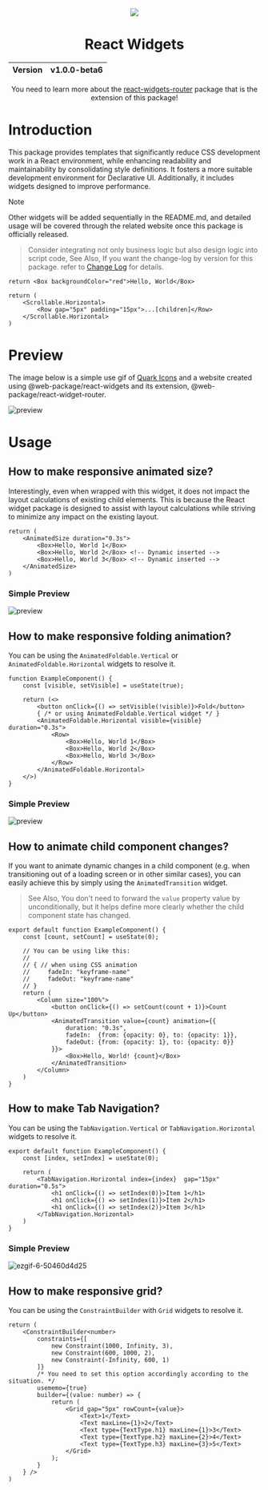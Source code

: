 <div align="center">
    <img src="https://github.com/user-attachments/assets/f576cb2c-a1e1-4f54-af04-64cd17284282">
    <h1>React Widgets</h1>
    <table>
        <thead>
          <tr>
            <th>Version</th>
            <th>v1.0.0-beta6</th>
          </tr>
        </tbody>
    </table>
    You need to learn more about the <a href="https://github.com/react-widgets/react_widgets-router">react-widgets-router</a> package that is the extension of this package!
</div>

# Introduction
This package provides templates that significantly reduce CSS development work in a React environment, while enhancing readability and maintainability by consolidating style definitions. It fosters a more suitable development environment for Declarative UI. Additionally, it includes widgets designed to improve performance.

> [!NOTE]
> Other widgets will be added sequentially in the README.md, and detailed usage will be covered through the related website once this package is officially released.

> Consider integrating not only business logic but also design logic into script code, See Also, If you want the change-log by version for this package. refer to [Change Log](CHANGELOG.md) for details.

```tsx
return <Box backgroundColor="red">Hello, World</Box>
```

```tsx
return (
    <Scrollable.Horizontal>
        <Row gap="5px" padding="15px">...[children]</Row>
    </Scrollable.Horizontal>
)
```

# Preview
The image below is a simple use gif of [Quark Icons](https://quarkicons.com/) and a website created using @web-package/react-widgets and its extension, @web-package/react-widget-router.

![preview](https://github.com/user-attachments/assets/cd1b147b-3043-496f-9ebc-e76b634d468c)

# Usage

## How to make responsive animated size?
Interestingly, even when wrapped with this widget, it does not impact the layout calculations of existing child elements. This is because the React widget package is designed to assist with layout calculations while striving to minimize any impact on the existing layout.

```tsx
return (
    <AnimatedSize duration="0.3s">
        <Box>Hello, World 1</Box>
        <Box>Hello, World 2</Box> <!-- Dynamic inserted -->
        <Box>Hello, World 3</Box> <!-- Dynamic inserted -->
    </AnimatedSize>
)
```

### Simple Preview
![preview](https://github.com/user-attachments/assets/c0a87919-9703-4ead-9025-e6d43d1e57e3)

## How to make responsive folding animation?
You can be using the `AnimatedFoldable.Vertical` or `AnimatedFoldable.Horizontal` widgets to resolve it.

```tsx
function ExampleComponent() {
    const [visible, setVisible] = useState(true);

    return (<>
        <button onClick={() => setVisible(!visible)}>Fold</button>
        { /* or using AnimatedFoldable.Vertical widget */ }
        <AnimatedFoldable.Horizontal visible={visible} duration="0.3s">
            <Row>
                <Box>Hello, World 1</Box>
                <Box>Hello, World 2</Box>
                <Box>Hello, World 3</Box>
            </Row>
        </AnimatedFoldable.Horizontal>
    </>)
}
```

### Simple Preview
![preview](https://github.com/user-attachments/assets/d3959d24-37f5-44b0-b659-08b4428e5092)

## How to animate child component changes?
If you want to animate dynamic changes in a child component (e.g. when transitioning out of a loading screen or in other similar cases), you can easily achieve this by simply using the `AnimatedTransition` widget.

> See Also, You don't need to forward the `value` property value by unconditionally, but it helps define more clearly whether the child component state has changed.

```tsx
export default function ExampleComponent() {
    const [count, setCount] = useState(0);

    // You can be using like this:
    // 
    // { // when using CSS animation
    //     fadeIn: "keyframe-name"
    //     fadeOut: "keyframe-name"
    // }
    return (
        <Column size="100%">
            <button onClick={() => setCount(count + 1)}>Count Up</button>
            <AnimatedTransition value={count} animation={{
                duration: "0.3s",
                fadeIn:  {from: {opacity: 0}, to: {opacity: 1}},
                fadeOut: {from: {opacity: 1}, to: {opacity: 0}}
            }}>
                <Box>Hello, World! {count}</Box>
            </AnimatedTransition>
        </Column>
    )
}
```

## How to make Tab Navigation?
You can be using the `TabNavigation.Vertical` or `TabNavigation.Horizontal` widgets to resolve it.

```tsx
export default function ExampleComponent() {
    const [index, setIndex] = useState(0);

    return (
        <TabNavigation.Horizontal index={index}  gap="15px" duration="0.5s">
            <h1 onClick={() => setIndex(0)}>Item 1</h1>
            <h1 onClick={() => setIndex(1)}>Item 2</h1>
            <h1 onClick={() => setIndex(2)}>Item 3</h1>
        </TabNavigation.Horizontal>
    )
}
```

### Simple Preview
![ezgif-6-50460d4d25](https://github.com/user-attachments/assets/7312ac10-0ca2-404b-acb7-3437c89d8f82)

## How to make responsive grid?
You can be using the `ConstraintBuilder` with `Grid` widgets to resolve it.

```tsx
return (
    <ConstraintBuilder<number>
        constraints={[
            new Constraint(1000, Infinity, 3),
            new Constraint(600, 1000, 2),
            new Constraint(-Infinity, 600, 1)
        ]}
        /* You need to set this option accordingly according to the situation. */
        usememo={true}
        builder={(value: number) => {
            return (
                <Grid gap="5px" rowCount={value}>
                    <Text>1</Text>
                    <Text maxLine={1}>2</Text>
                    <Text type={TextType.h1} maxLine={1}>3</Text>
                    <Text type={TextType.h2} maxLine={2}>4</Text>
                    <Text type={TextType.h3} maxLine={3}>5</Text>
                </Grid>
            );
        }
    } />
)
```
